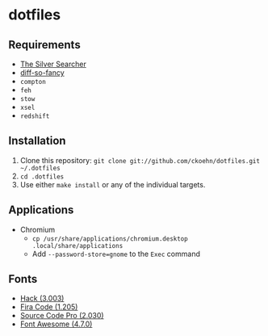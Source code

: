# dotfiles

## Requirements
* [The Silver Searcher](https://github.com/ggreer/the_silver_searcher)
* [diff-so-fancy](https://github.com/so-fancy/diff-so-fancy)
* `compton`
* `feh`
* `stow`
* `xsel`
* `redshift`

## Installation
1. Clone this repository: `git clone git://github.com/ckoehn/dotfiles.git ~/.dotfiles`
2. `cd .dotfiles`
3. Use either `make install` or any of the individual targets.

## Applications
* Chromium
  * `cp /usr/share/applications/chromium.desktop .local/share/applications`
  * Add `--password-store=gnome` to the `Exec` command

## Fonts
* [Hack (3.003)](https://github.com/source-foundry/Hack)
* [Fira Code (1.205)](https://github.com/tonsky/FiraCode)
* [Source Code Pro (2.030)](https://github.com/adobe-fonts/source-code-pro)
* [Font Awesome (4.7.0)](https://fontawesome.com/v4.7.0/)
